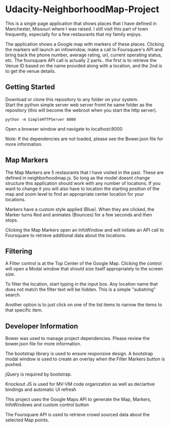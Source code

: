 # Udacity-NeighborhoodMap-Project

This is a single page application that shows places that I have defined in Manchester, Missouri where I was raised.  I still visit this part of town frequently, especially for a few restaurants that my family enjoys.

The application shows a Google map with markers of these places.  Clicking the markers will launch an infowindow, make a call to Foursquare's API and bring back the phone number, average rating, url, current operating status, etc.  The foursquare API call is actually 2 parts.. the first is to retrieve the Venue ID based on the name provided along with a location, and the 2nd is to get the venue details.

## Getting Started

Download or clone this repository to any folder on your system.  
Start the python simple server web server fromt he same folder as the repository (this will become the webroot when you start the http server).

`python -m SimpleHTTPServer 8000`

Open a browser window and navigate to localhost:8000

Note: If the dependencies are not loaded, please see the Bower.json file for more information.



## Map Markers

The Map Markers are 5 restaurants that I have visited in the past.  These are defined in neighborhoodmap.js.  So long as the model doesnt change structure this application should work with any number of locations.  If you want to change it you will also have to location the starting position of the map and zoom level to find an appropriate center location for your locations.

Markers have a custom style applied (Blue).  When they are clicked, the Marker turns Red and animates (Bounces) for a few seconds and then stops.

Clicking the Map Markers open an InfoWindow and will initiate an API call to Foursquare to retrieve additional data about the locations.

## Filtering

A Filter control is at the Top Center of the Google Map.  Clicking the control will open a Modal window that should size itself appropriately to the screen size.

To filter the location, start typing in the input box.  Any location name that does not match the filter text will be hidden.  This is a simple "substring" search.

Another option is to just click on one of the list items to narrow the items to that specific item.

## Developer Information

Bower was used to manage project dependencies.  Please review the bower.json file for more information.

The bootstrap library is used to ensure responsive design.  A bootstrap modal window is used to create an overlay when the Filter Markers button is pushed.

jQuery is required by bootstrap.

Knockout JS is used for MV-VM code organization as well as declartive bindings and automatic UI refresh

This project uses the Google Maps API to generate the Map, Markers, InfoWindows and custom control button

The Foursquare API is used to retrieve crowd sourced data about the selected Map points.
